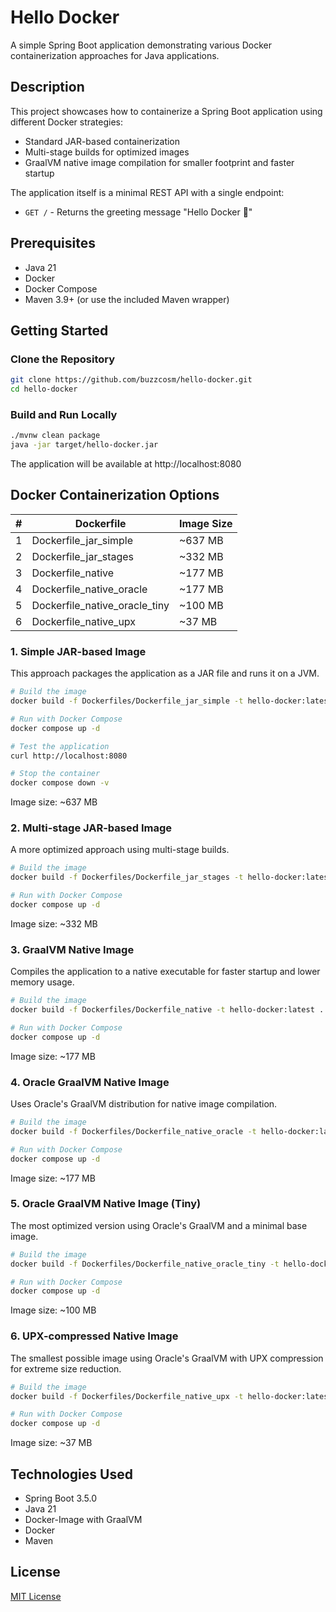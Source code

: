 # Hello Docker

A simple Spring Boot application demonstrating various Docker containerization approaches for Java applications.

## Description

This project showcases how to containerize a Spring Boot application using different Docker strategies:
- Standard JAR-based containerization
- Multi-stage builds for optimized images
- GraalVM native image compilation for smaller footprint and faster startup

The application itself is a minimal REST API with a single endpoint:
- `GET /` - Returns the greeting message "Hello Docker 👋"

## Prerequisites

- Java 21
- Docker
- Docker Compose
- Maven 3.9+ (or use the included Maven wrapper)

## Getting Started

### Clone the Repository

```bash
git clone https://github.com/buzzcosm/hello-docker.git
cd hello-docker
```

### Build and Run Locally

```bash
./mvnw clean package
java -jar target/hello-docker.jar
```

The application will be available at http://localhost:8080

## Docker Containerization Options

| # | Dockerfile | Image Size |
|---|------------|------------|
| 1 | Dockerfile_jar_simple | ~637 MB |
| 2 | Dockerfile_jar_stages | ~332 MB |
| 3 | Dockerfile_native | ~177 MB |
| 4 | Dockerfile_native_oracle | ~177 MB |
| 5 | Dockerfile_native_oracle_tiny | ~100 MB |
| 6 | Dockerfile_native_upx | ~37 MB |

### 1. Simple JAR-based Image

This approach packages the application as a JAR file and runs it on a JVM.

```bash
# Build the image
docker build -f Dockerfiles/Dockerfile_jar_simple -t hello-docker:latest .

# Run with Docker Compose
docker compose up -d

# Test the application
curl http://localhost:8080

# Stop the container
docker compose down -v
```

Image size: ~637 MB

### 2. Multi-stage JAR-based Image

A more optimized approach using multi-stage builds.

```bash
# Build the image
docker build -f Dockerfiles/Dockerfile_jar_stages -t hello-docker:latest .

# Run with Docker Compose
docker compose up -d
```

Image size: ~332 MB

### 3. GraalVM Native Image

Compiles the application to a native executable for faster startup and lower memory usage.

```bash
# Build the image
docker build -f Dockerfiles/Dockerfile_native -t hello-docker:latest .

# Run with Docker Compose
docker compose up -d
```

Image size: ~177 MB

### 4. Oracle GraalVM Native Image

Uses Oracle's GraalVM distribution for native image compilation.

```bash
# Build the image
docker build -f Dockerfiles/Dockerfile_native_oracle -t hello-docker:latest .

# Run with Docker Compose
docker compose up -d
```

Image size: ~177 MB

### 5. Oracle GraalVM Native Image (Tiny)

The most optimized version using Oracle's GraalVM and a minimal base image.

```bash
# Build the image
docker build -f Dockerfiles/Dockerfile_native_oracle_tiny -t hello-docker:latest .

# Run with Docker Compose
docker compose up -d
```

Image size: ~100 MB

### 6. UPX-compressed Native Image

The smallest possible image using Oracle's GraalVM with UPX compression for extreme size reduction.

```bash
# Build the image
docker build -f Dockerfiles/Dockerfile_native_upx -t hello-docker:latest .

# Run with Docker Compose
docker compose up -d
```

Image size: ~37 MB

## Technologies Used

- Spring Boot 3.5.0
- Java 21
- Docker-Image with GraalVM
- Docker
- Maven

## License

[MIT License](LICENSE)
